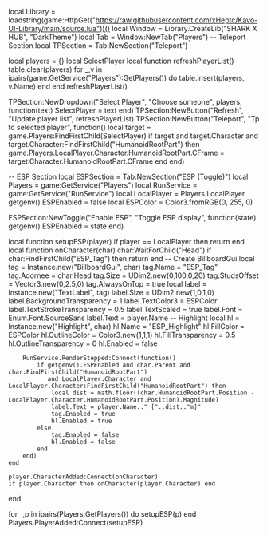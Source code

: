 local Library = loadstring(game:HttpGet("https://raw.githubusercontent.com/xHeptc/Kavo-UI-Library/main/source.lua"))()
local Window = Library.CreateLib("SHARK X HUB", "DarkTheme")
local Tab = Window:NewTab("Players")
-- Teleport Section
local TPSection = Tab:NewSection("Teleport")

local players = {}
local SelectPlayer
local function refreshPlayerList()
    table.clear(players)
    for _,v in ipairs(game:GetService("Players"):GetPlayers()) do
        table.insert(players, v.Name)
    end
end
refreshPlayerList()

TPSection:NewDropdown("Select Player", "Choose someone", players, function(text) SelectPlayer = text end)
TPSection:NewButton("Refresh", "Update player list", refreshPlayerList)
TPSection:NewButton("Teleport", "Tp to selected player", function()
    local target = game.Players:FindFirstChild(SelectPlayer)
    if target and target.Character and target.Character:FindFirstChild("HumanoidRootPart") then
        game.Players.LocalPlayer.Character.HumanoidRootPart.CFrame =
            target.Character.HumanoidRootPart.CFrame
    end
end)

-- ESP Section
local ESPSection = Tab:NewSection("ESP (Toggle)")
local Players = game:GetService("Players")
local RunService = game:GetService("RunService")
local LocalPlayer = Players.LocalPlayer
getgenv().ESPEnabled = false
local ESPColor = Color3.fromRGB(0, 255, 0)

ESPSection:NewToggle("Enable ESP", "Toggle ESP display", function(state)
    getgenv().ESPEnabled = state
end)

local function setupESP(player)
    if player == LocalPlayer then return end
    local function onCharacter(char)
        char:WaitForChild("Head")
        if char:FindFirstChild("ESP_Tag") then return end
        -- Create BillboardGui
        local tag = Instance.new("BillboardGui", char)
        tag.Name = "ESP_Tag"
        tag.Adornee = char.Head
        tag.Size = UDim2.new(0,100,0,20)
        tag.StudsOffset = Vector3.new(0,2.5,0)
        tag.AlwaysOnTop = true
        local label = Instance.new("TextLabel", tag)
        label.Size = UDim2.new(1,0,1,0)
        label.BackgroundTransparency = 1
        label.TextColor3 = ESPColor
        label.TextStrokeTransparency = 0.5
        label.TextScaled = true
        label.Font = Enum.Font.SourceSans
        label.Text = player.Name
        -- Highlight
        local hl = Instance.new("Highlight", char)
        hl.Name = "ESP_Highlight"
        hl.FillColor = ESPColor
        hl.OutlineColor = Color3.new(1,1,1)
        hl.FillTransparency = 0.5
        hl.OutlineTransparency = 0
        hl.Enabled = false

        RunService.RenderStepped:Connect(function()
            if getgenv().ESPEnabled and char.Parent and char:FindFirstChild("HumanoidRootPart")
               and LocalPlayer.Character and LocalPlayer.Character:FindFirstChild("HumanoidRootPart") then
                local dist = math.floor((char.HumanoidRootPart.Position - LocalPlayer.Character.HumanoidRootPart.Position).Magnitude)
                label.Text = player.Name.." ["..dist.."m]"
                tag.Enabled = true
                hl.Enabled = true
            else
                tag.Enabled = false
                hl.Enabled = false
            end
        end)
    end

    player.CharacterAdded:Connect(onCharacter)
    if player.Character then onCharacter(player.Character) end
end

for _,p in ipairs(Players:GetPlayers()) do setupESP(p) end
Players.PlayerAdded:Connect(setupESP)
